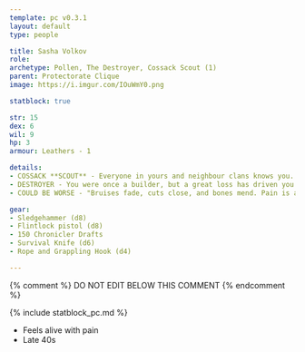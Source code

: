 ```yaml
---
template: pc v0.3.1
layout: default
type: people

title: Sasha Volkov
role: 
archetype: Pollen, The Destroyer, Cossack Scout (1)
parent: Protectorate Clique
image: https://i.imgur.com/IOuWmY0.png

statblock: true

str: 15
dex: 6
wil: 9
hp: 3
armour: Leathers - 1

details:
- COSSACK **SCOUT** - Everyone in yours and neighbour clans knows you.
- DESTROYER - You were once a builder, but a great loss has driven you to tear down everything you once loved. You carry a hammer symbolic of your destructive path.
- COULD BE WORSE - "Bruises fade, cuts close, and bones mend. Pain is a warning, not a weakness. The character feels it, acknowledges it—but never lets it stop them. Pain exists to protect, not to prevent survival." - When you suffer **Critical Damage** the worst result you look up on the Wound Table is a 6.

gear:
- Sledgehammer (d8)
- Flintlock pistol (d8)
- 150 Chronicler Drafts
- Survival Knife (d6)
- Rope and Grappling Hook (d4)

---
```


{% comment %}
DO NOT EDIT BELOW THIS COMMENT
{% endcomment %}

{% include statblock_pc.md %}

- Feels alive with pain
- Late 40s

